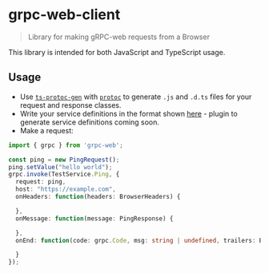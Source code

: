 # grpc-web-client
> Library for making gRPC-web requests from a Browser

This library is intended for both JavaScript and TypeScript usage.

## Usage
* Use [`ts-protoc-gen`](https://www.npmjs.com/package/ts-protoc-gen) with [`protoc`](https://github.com/google/protobuf) to generate `.js` and `.d.ts` files for your request and response classes.
* Write your service definitions in the format shown [here](https://github.com/improbable-eng/grpc-web/tree/master/test/ts/src/services.ts) - plugin to generate service definitions coming soon.
* Make a request:
```ts
import { grpc } from 'grpc-web';

const ping = new PingRequest();
ping.setValue("hello world");
grpc.invoke(TestService.Ping, {
  request: ping,
  host: "https://example.com",
  onHeaders: function(headers: BrowserHeaders) {

  },
  onMessage: function(message: PingResponse) {

  },
  onEnd: function(code: grpc.Code, msg: string | undefined, trailers: BrowserHeaders) {

  }
});
```
